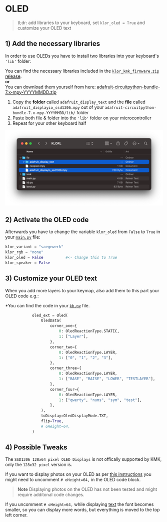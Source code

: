 # OLED

>tl;dr: add libraries to your keyboard, set `klor_oled = True` and customize your OLED text
## 1) Add the necessary libraries
In order to use OLEDs you have to install two libraries into your keyboard's `'lib'` folder:

You can find the necessary libraries included in the [`klor_kmk_firmware.zip` release](https://github.com/moritz-john/kmk-config-klor/releases).\
**or**\
You can download them yourself from here: [adafruit-circuitpython-bundle-7.x-mpy-YYYYMMDD.zip](https://github.com/adafruit/Adafruit_CircuitPython_Bundle/releases/)

1) Copy the **folder** called `adafruit_display_text` and the **file** called `adafruit_displayio_ssd1306.mpy` out of your `adafruit-circuitpython-bundle-7.x-mpy-YYYYMMDD/lib/` folder
2) Paste both file & folder into the `'lib'` folder on your microcontroller
3) Repeat for your other keyboard half

<p>
  <img alt="OLED lib folder" src="images/oled_lib.png">
</p>

## 2) Activate the OLED code
Afterwards you have to change the variable `klor_oled` from `False` to `True` in your [`main.py`](../main.py) file:

```python
klor_variant = "saegewerk"
klor_rgb = "none"         
klor_oled = False          #<- Change this to True
klor_speaker = False      
```

## 3) Customize your OLED text
When you add more layers to your keymap, also add them to this part your OLED code e.g.:

*You can find the code in your [`kb.py`](../kb.py#L102) file.
```python
            oled_ext = Oled(
                OledData(
                    corner_one={
                        0: OledReactionType.STATIC,
                        1: ["Layer"],
                    },
                    corner_two={
                        0: OledReactionType.LAYER,
                        1: ["0", "1", "2", "3"],
                    },
                    corner_three={
                        0: OledReactionType.LAYER,
                        1: ["BASE", "RAISE", "LOWER", "TESTLAYER"],
                    },
                    corner_four={
                        0: OledReactionType.LAYER,
                        1: ["qwerty", "nums", "sym", "test"],
                    },
                ),
                toDisplay=OledDisplayMode.TXT,
                flip=True,
                # oHeight=64,
            ) 
```

## 4) Possible Tweaks

The `SSD1306 128x64 pixel OLED Displays` is not offically supported by KMK, only the `128x32 pixel` version is.

If you want to display photos on your OLED as per [this instructions](http://kmkfw.io/docs/peg_oled_display#photos) you might need to uncomment `# oHeight=64,` in the OLED code block. 

> **Note**
> Displaying photos on the OLED has not been tested and might require additonal code changes.

If you uncomment `# oHeight=64,` while displaying [text](http://kmkfw.io/docs/peg_oled_display#text) the font becomes smaller, so you can display more words, but everything is moved to the top left corner. 